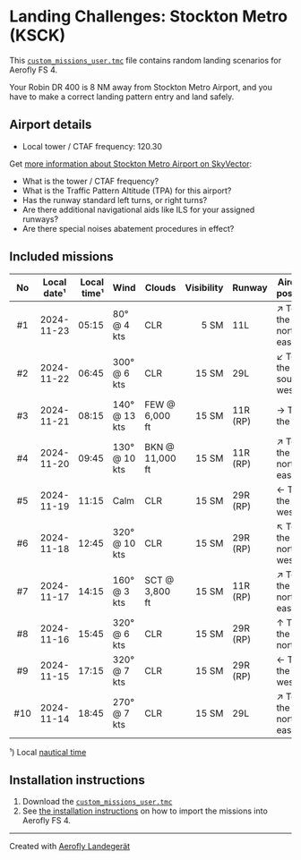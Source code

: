 # Landing Challenges: Stockton Metro (KSCK)

This [`custom_missions_user.tmc`](missions/custom_missions_user.tmc) file contains random landing scenarios for Aerofly FS 4.

Your Robin DR 400 is 8 NM away from Stockton Metro Airport, and you have to make a correct landing pattern entry and land safely.

## Airport details

- Local tower / CTAF frequency: 120.30

Get [more information about Stockton Metro Airport on SkyVector](https://skyvector.com/airport/KSCK):

- What is the tower / CTAF frequency?
- What is the Traffic Pattern Altitude (TPA) for this airport?
- Has the runway standard left turns, or right turns?
- Are there additional navigational aids like ILS for your assigned runways?
- Are there special noises abatement procedures in effect?

## Included missions

| No  | Local date¹ | Local time¹ | Wind          | Clouds          | Visibility | Runway   | Aircraft position    |
| :-: | ----------- | ----------: | ------------- | --------------- | ---------: | -------- | -------------------- |
| #1  | 2024-11-23  |       05:15 | 80° @ 4 kts   | CLR             |       5 SM | 11L      | ↗ To the north-east |
| #2  | 2024-11-22  |       06:45 | 300° @ 6 kts  | CLR             |      15 SM | 29L      | ↙ To the south-west |
| #3  | 2024-11-21  |       08:15 | 140° @ 13 kts | FEW @ 6,000 ft  |      15 SM | 11R (RP) | → To the east        |
| #4  | 2024-11-20  |       09:45 | 130° @ 10 kts | BKN @ 11,000 ft |      15 SM | 11R (RP) | ↗ To the north-east |
| #5  | 2024-11-19  |       11:15 | Calm          | CLR             |      15 SM | 29R (RP) | ← To the west        |
| #6  | 2024-11-18  |       12:45 | 320° @ 10 kts | CLR             |      15 SM | 29R (RP) | ↖ To the north-west |
| #7  | 2024-11-17  |       14:15 | 160° @ 3 kts  | SCT @ 3,800 ft  |      15 SM | 11R (RP) | ↗ To the north-east |
| #8  | 2024-11-16  |       15:45 | 320° @ 6 kts  | CLR             |      15 SM | 29R (RP) | ↑ To the north       |
| #9  | 2024-11-15  |       17:15 | 320° @ 7 kts  | CLR             |      15 SM | 29R (RP) | ← To the west        |
| #10 | 2024-11-14  |       18:45 | 270° @ 7 kts  | CLR             |      15 SM | 29L      | ↗ To the north-east |

¹) Local [nautical time](https://en.wikipedia.org/wiki/Nautical_time)

## Installation instructions

1. Download the [`custom_missions_user.tmc`](missions/custom_missions_user.tmc)
2. See [the installation instructions](https://fboes.github.io/aerofly-missions/docs/generic-installation.html) on how to import the missions into Aerofly FS 4.

---

Created with [Aerofly Landegerät](https://github.com/fboes/aerofly-patterns)
